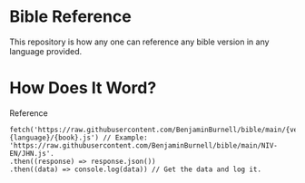 # Bible Reference
This repository is how any one can reference any bible version in any language provided.

# How Does It Word?
Reference
```
fetch('https://raw.githubusercontent.com/BenjaminBurnell/bible/main/{version}-{language}/{book}.js') // Example: 'https://raw.githubusercontent.com/BenjaminBurnell/bible/main/NIV-EN/JHN.js'.
.then((response) => response.json())
.then((data) => console.log(data)) // Get the data and log it.
```
